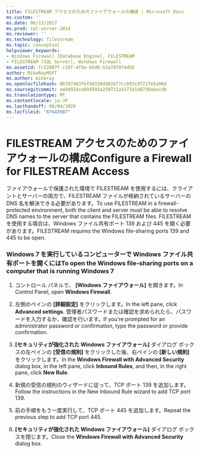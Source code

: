 ```yaml
---
title: FILESTREAM アクセスのためのファイアウォールの構成 | Microsoft Docs
ms.custom: ''
ms.date: 06/13/2017
ms.prod: sql-server-2014
ms.reviewer: ''
ms.technology: filestream
ms.topic: conceptual
helpviewer_keywords:
- Windows Firewall [Database Engine], FILESTREAM
- FILESTREAM [SQL Server], Windows Firewall
ms.assetid: fc52007f-c26f-4f8e-b9d8-55a7978f4d56
author: MikeRayMSFT
ms.author: mikeray
ms.openlocfilehash: 8b787403fefdd336dd82bf7ccb93cdf21fe5a90d
ms.sourcegitcommit: ad4d92dce894592a259721a1571b1d8736abacdb
ms.translationtype: MT
ms.contentlocale: ja-JP
ms.lasthandoff: 08/04/2020
ms.locfileid: "87643987"
---
```

# <a name="configure-a-firewall-for-filestream-access"></a><span data-ttu-id="a3c24-102">FILESTREAM アクセスのためのファイアウォールの構成</span><span class="sxs-lookup"><span data-stu-id="a3c24-102">Configure a Firewall for FILESTREAM Access</span></span>
  <span data-ttu-id="a3c24-103">ファイアウォールで保護された環境で FILESTREAM を使用するには、クライアントとサーバーの両方で、FILESTREAM ファイルが格納されているサーバーの DNS 名を解決できる必要があります。</span><span class="sxs-lookup"><span data-stu-id="a3c24-103">To use FILESTREAM in a firewall-protected environment, both the client and server must be able to resolve DNS names to the server that contains the FILESTREAM files.</span></span> <span data-ttu-id="a3c24-104">FILESTREAM を使用する場合は、Windows ファイル共有ポート 139 および 445 を開く必要があります。</span><span class="sxs-lookup"><span data-stu-id="a3c24-104">FILESTREAM requires the Windows file-sharing ports 139 and 445 to be open.</span></span>  
  
### <a name="to-open-the-windows-file-sharing-ports-on-a-computer-that-is-running-windows-7"></a><span data-ttu-id="a3c24-105">Windows 7 を実行しているコンピューターで Windows ファイル共有ポートを開くには</span><span class="sxs-lookup"><span data-stu-id="a3c24-105">To open the Windows file-sharing ports on a computer that is running Windows 7</span></span>  
  
1.  <span data-ttu-id="a3c24-106">コントロール パネルで、 **[Windows ファイアウォール]** を開きます。</span><span class="sxs-lookup"><span data-stu-id="a3c24-106">In Control Panel, open **Windows Firewall**.</span></span>  
  
2.  <span data-ttu-id="a3c24-107">左側のペインの **[詳細設定]** をクリックします。</span><span class="sxs-lookup"><span data-stu-id="a3c24-107">In the left pane, click **Advanced settings**.</span></span> <span data-ttu-id="a3c24-108">管理者パスワードまたは確認を求められたら、パスワードを入力するか、確認を行います。</span><span class="sxs-lookup"><span data-stu-id="a3c24-108">If you're prompted for an administrator password or confirmation, type the password or provide confirmation.</span></span>  
  
3.  <span data-ttu-id="a3c24-109">**[セキュリティが強化された Windows ファイアウォール]** ダイアログ ボックスの左ペインの **[受信の規則]** をクリックした後、右ペインの **[新しい規則]** をクリックします。</span><span class="sxs-lookup"><span data-stu-id="a3c24-109">In the **Windows Firewall with Advanced Security** dialog box, in the left pane, click **Inbound Rules**, and then, in the right pane, click **New Rule**.</span></span>  
  
4.  <span data-ttu-id="a3c24-110">新規の受信の規則のウィザードに従って、TCP ポート 139 を追加します。</span><span class="sxs-lookup"><span data-stu-id="a3c24-110">Follow the instructions in the New Inbound Rule wizard to add TCP port 139.</span></span>  
  
5.  <span data-ttu-id="a3c24-111">前の手順をもう一度実行して、TCP ポート 445 を追加します。</span><span class="sxs-lookup"><span data-stu-id="a3c24-111">Repeat the previous step to add TCP port 445.</span></span>  
  
6.  <span data-ttu-id="a3c24-112">**[セキュリティが強化された Windows ファイアウォール]** ダイアログ ボックスを閉じます。</span><span class="sxs-lookup"><span data-stu-id="a3c24-112">Close the **Windows Firewall with Advanced Security** dialog box.</span></span>  
  
  
